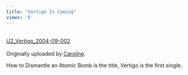 ```yaml
---
title: "Vertigo Is Coming"
views: '6'
---
```

<p><a href="https://www.flickr.com/photo.gne?id=445623" title="photo sharing"><img src="https://www.flickr.com/photos/445623_m.jpg" alt="" /></a><br />
 <br />
 <a href="https://www.flickr.com/photo.gne?id=445623">U2_Vertigo_2004-09-002</a><br />
 <br />
 Originally uploaded by <a href="https://www.flickr.com/people/caroline/">Caroline</a>.</p>
<p></p>
<p>How to Dismantle an Atomic Bomb is the title, Vertigo is the first single.</p>

